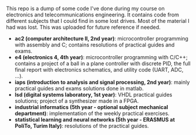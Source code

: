 This repo is a dump of some code I've done during my course on electronics and telecommunications engineering.
It contains code from different subjects that I could find in some lost drives. Most of the material I had was lost. 
This was uploaded for future reference if needed.

- __ac2 (computer architecture II, 2nd year)__: microcontroller programming with assembly and C; contains resolutions of practical guides and exams.
- __e4 (electronics 4, 4th year)__: microcontroller programming with C/C++; contains a project of a ball in a plane controller with discrete PID, the full final report with electronics schematics, and utility code (UART, ADC, ...).
- __iaps (introduction to analysis and signal processing, 2nd year)__: mainly practical guides and exams solutions done in matlab.
- __lsd (digital systems laboratory, 1st year)__: VHDL practical guides solutions; project of a synthesizer made in a FPGA.
- __industrial informatics (5th year - optional subject mechanical department)__: implementation of the weekly practical exercises.
- __statistical learning and neural networks (5th year - ERASMUS at PoliTo, Turim Italy)__: resolutions of the practical guides.
